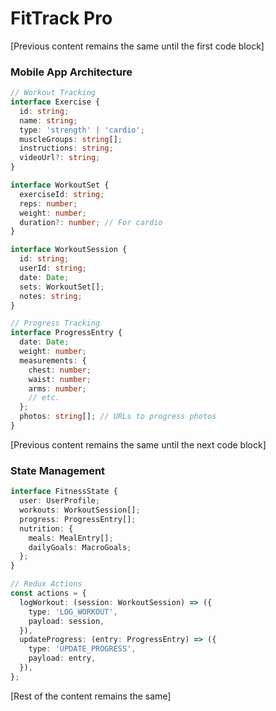 # FitTrack Pro

[Previous content remains the same until the first code block]

### Mobile App Architecture
```typescript
// Workout Tracking
interface Exercise {
  id: string;
  name: string;
  type: 'strength' | 'cardio';
  muscleGroups: string[];
  instructions: string;
  videoUrl?: string;
}

interface WorkoutSet {
  exerciseId: string;
  reps: number;
  weight: number;
  duration?: number; // For cardio
}

interface WorkoutSession {
  id: string;
  userId: string;
  date: Date;
  sets: WorkoutSet[];
  notes: string;
}

// Progress Tracking
interface ProgressEntry {
  date: Date;
  weight: number;
  measurements: {
    chest: number;
    waist: number;
    arms: number;
    // etc.
  };
  photos: string[]; // URLs to progress photos
}
```

[Previous content remains the same until the next code block]

### State Management
```typescript
interface FitnessState {
  user: UserProfile;
  workouts: WorkoutSession[];
  progress: ProgressEntry[];
  nutrition: {
    meals: MealEntry[];
    dailyGoals: MacroGoals;
  };
}

// Redux Actions
const actions = {
  logWorkout: (session: WorkoutSession) => ({
    type: 'LOG_WORKOUT',
    payload: session,
  }),
  updateProgress: (entry: ProgressEntry) => ({
    type: 'UPDATE_PROGRESS',
    payload: entry,
  }),
};
```

[Rest of the content remains the same]